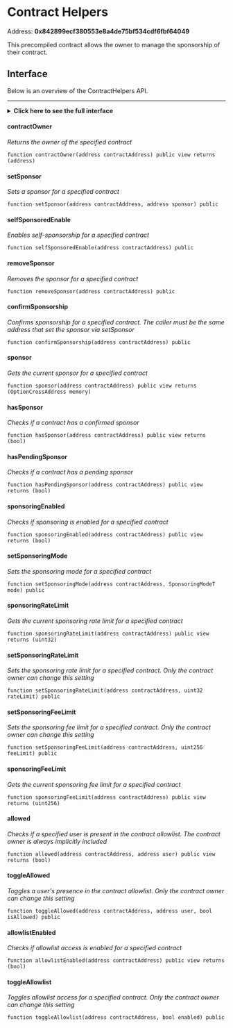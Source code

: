 # Contract Helpers

Address: **0x842899ecf380553e8a4de75bf534cdf6fbf64049**

This precompiled contract allows the owner to manage the sponsorship of their contract.

## Interface

Below is an overview of the ContractHelpers API.

---

<details>
  <summary><b>Click here to see the full interface</b></summary>

  @[code](./ContractHelpers.sol)
</details>

#### contractOwner

*Returns the owner of the specified contract*
```solidity:no-line-numbers
function contractOwner(address contractAddress) public view returns (address)
```

#### setSponsor

*Sets a sponsor for a specified contract*
```solidity:no-line-numbers
function setSponsor(address contractAddress, address sponsor) public
```

#### selfSponsoredEnable

*Enables self-sponsorship for a specified contract*
```solidity:no-line-numbers
function selfSponsoredEnable(address contractAddress) public
```

#### removeSponsor

*Removes the sponsor for a specified contract*
```solidity:no-line-numbers
function removeSponsor(address contractAddress) public
```

#### confirmSponsorship

*Confirms sponsorship for a specified contract. The caller must be the same address that set the sponsor via setSponsor*
```solidity:no-line-numbers
function confirmSponsorship(address contractAddress) public
```

#### sponsor

*Gets the current sponsor for a specified contract*
```solidity:no-line-numbers
function sponsor(address contractAddress) public view returns (OptionCrossAddress memory)
```

#### hasSponsor

*Checks if a contract has a confirmed sponsor*
```solidity:no-line-numbers
function hasSponsor(address contractAddress) public view returns (bool)
```

#### hasPendingSponsor

*Checks if a contract has a pending sponsor*
```solidity:no-line-numbers
function hasPendingSponsor(address contractAddress) public view returns (bool)
```

#### sponsoringEnabled

*Checks if sponsoring is enabled for a specified contract*
```solidity:no-line-numbers
function sponsoringEnabled(address contractAddress) public view returns (bool)
```

#### setSponsoringMode

*Sets the sponsoring mode for a specified contract*
```solidity:no-line-numbers
function setSponsoringMode(address contractAddress, SponsoringModeT mode) public
```

#### sponsoringRateLimit

*Gets the current sponsoring rate limit for a specified contract*
```solidity:no-line-numbers
function sponsoringRateLimit(address contractAddress) public view returns (uint32)
```

#### setSponsoringRateLimit

*Sets the sponsoring rate limit for a specified contract. Only the contract owner can change this setting*
```solidity:no-line-numbers
function setSponsoringRateLimit(address contractAddress, uint32 rateLimit) public
```

#### setSponsoringFeeLimit

*Sets the sponsoring fee limit for a specified contract. Only the contract owner can change this setting*
```solidity:no-line-numbers
function setSponsoringFeeLimit(address contractAddress, uint256 feeLimit) public
```

#### sponsoringFeeLimit

*Gets the current sponsoring fee limit for a specified contract*
```solidity:no-line-numbers
function sponsoringFeeLimit(address contractAddress) public view returns (uint256)
```

#### allowed

*Checks if a specified user is present in the contract allowlist. The contract owner is always implicitly included*
```solidity:no-line-numbers
function allowed(address contractAddress, address user) public view returns (bool)
```

#### toggleAllowed

*Toggles a user's presence in the contract allowlist. Only the contract owner can change this setting*
```solidity:no-line-numbers
function toggleAllowed(address contractAddress, address user, bool isAllowed) public
```

#### allowlistEnabled

*Checks if allowlist access is enabled for a specified contract*
```solidity:no-line-numbers
function allowlistEnabled(address contractAddress) public view returns (bool)
```

#### toggleAllowlist

*Toggles allowlist access for a specified contract. Only the contract owner can change this setting*
```solidity:no-line-numbers
function toggleAllowlist(address contractAddress, bool enabled) public
```